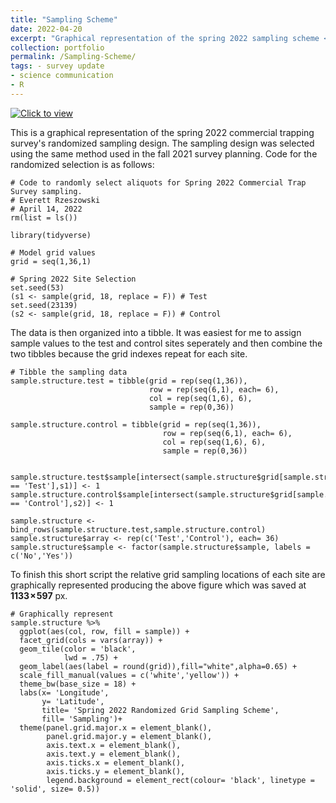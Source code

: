 ```yaml
---
title: "Sampling Scheme"
date: 2022-04-20
excerpt: "Graphical representation of the spring 2022 sampling scheme <br/><img src='/images/Sampling.Scheme.png'>"
collection: portfolio
permalink: /Sampling-Scheme/
tags: - survey update
- science communication
- R
---
```


[![Click to view](https://everett-rzeszow.github.io/images/Sampling.Scheme.png)](https://everett-rzeszow.github.io/images/Sampling.Scheme.png)

This is a graphical representation of the spring 2022 commercial trapping survey's randomized sampling design. The sampling design was selected using the same method used in the fall 2021 survey planning. Code for the randomized selection is as follows:

```
# Code to randomly select aliquots for Spring 2022 Commercial Trap Survey sampling.
# Everett Rzeszowski
# April 14, 2022
rm(list = ls())

library(tidyverse)

# Model grid values
grid = seq(1,36,1)

# Spring 2022 Site Selection
set.seed(53) 
(s1 <- sample(grid, 18, replace = F)) # Test
set.seed(23139)
(s2 <- sample(grid, 18, replace = F)) # Control
```

The data is then organized into a tibble. It was easiest for me to assign sample values to the test and control sites seperately and then combine the two tibbles because the grid indexes repeat for each site. 

```
# Tibble the sampling data 
sample.structure.test = tibble(grid = rep(seq(1,36)),
                               row = rep(seq(6,1), each= 6),
                               col = rep(seq(1,6), 6),
                               sample = rep(0,36))

sample.structure.control = tibble(grid = rep(seq(1,36)),
                                  row = rep(seq(6,1), each= 6),
                                  col = rep(seq(1,6), 6),
                                  sample = rep(0,36))  


sample.structure.test$sample[intersect(sample.structure$grid[sample.structure$array == 'Test'],s1)] <- 1
sample.structure.control$sample[intersect(sample.structure$grid[sample.structure$array == 'Control'],s2)] <- 1

sample.structure <- bind_rows(sample.structure.test,sample.structure.control)
sample.structure$array <- rep(c('Test','Control'), each= 36)
sample.structure$sample <- factor(sample.structure$sample, labels = c('No','Yes'))
```

To finish this short script the relative grid sampling locations of each site are graphically represented producing the above figure which was saved at **1133 × 597** px. 

```
# Graphically represent
sample.structure %>%
  ggplot(aes(col, row, fill = sample)) +
  facet_grid(cols = vars(array)) + 
  geom_tile(color = 'black',
            lwd = .75) +
  geom_label(aes(label = round(grid)),fill="white",alpha=0.65) +
  scale_fill_manual(values = c('white','yellow')) +
  theme_bw(base_size = 18) +
  labs(x= 'Longitude',
       y= 'Latitude',
       title= 'Spring 2022 Randomized Grid Sampling Scheme',
       fill= 'Sampling')+
  theme(panel.grid.major.x = element_blank(),
        panel.grid.major.y = element_blank(),
        axis.text.x = element_blank(),
        axis.text.y = element_blank(),
        axis.ticks.x = element_blank(),
        axis.ticks.y = element_blank(),
        legend.background = element_rect(colour= 'black', linetype = 'solid', size= 0.5))
```
